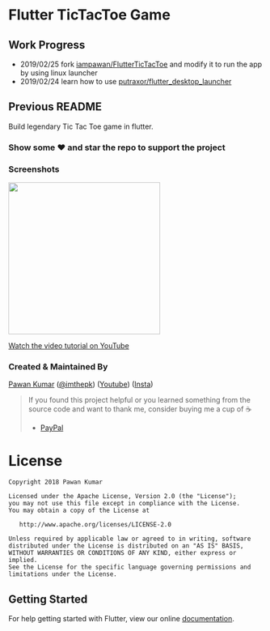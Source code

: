 # Flutter TicTacToe Game

## Work Progress
- 2019/02/25 fork [iampawan/FlutterTicTacToe](https://github.com/iampawan/FlutterTicTacToe) and modify it to run the app by using linux launcher
- 2019/02/24 learn how to use [putraxor/flutter_desktop_launcher](https://github.com/putraxor/flutter_desktop_launcher)



## Previous README
Build legendary Tic Tac Toe game in flutter.

### Show some :heart: and star the repo to support the project

### Screenshots

<img src="ss1.png" height="300em" />

[Watch the video tutorial on YouTube](https://youtu.be/u1KD6Kz0PIQ)

### Created & Maintained By

[Pawan Kumar](https://github.com/iampawan) ([@imthepk](https://www.twitter.com/imthepk)) ([Youtube](https://www.youtube.com/c/MTechViral))
([Insta](https://www.instagram.com/codepur_ka_superhero))

> If you found this project helpful or you learned something from the source code and want to thank me, consider buying me a cup of :coffee:
>
> * [PayPal](https://www.paypal.me/imthepk/)

# License

    Copyright 2018 Pawan Kumar

    Licensed under the Apache License, Version 2.0 (the "License");
    you may not use this file except in compliance with the License.
    You may obtain a copy of the License at

       http://www.apache.org/licenses/LICENSE-2.0

    Unless required by applicable law or agreed to in writing, software
    distributed under the License is distributed on an "AS IS" BASIS,
    WITHOUT WARRANTIES OR CONDITIONS OF ANY KIND, either express or implied.
    See the License for the specific language governing permissions and
    limitations under the License.

## Getting Started

For help getting started with Flutter, view our online
[documentation](https://flutter.io/).
